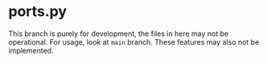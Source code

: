 # ports.py

This branch is purely for development, the files in here may not be operational. For usage, look at `main` branch.
These features may also not be implemented.